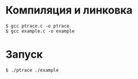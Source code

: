 # Компиляция и линковка
    $ gcc ptrace.c -o ptrace
    $ gcc example.c -o example
# Запуск
    $ ./ptrace ./example